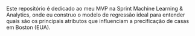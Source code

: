 Este repositório é dedicado ao meu MVP na Sprint Machine Learning & Analytics, onde eu construo o modelo de regressão ideal para entender quais são os principais atributos que influenciam a precificação de casas em Boston (EUA).
